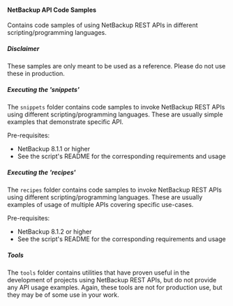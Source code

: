 #### NetBackup API Code Samples

Contains code samples of using NetBackup REST APIs in different scripting/programming languages.

##### Disclaimer
These samples are only meant to be used as a reference. Please do not use these in production.

##### Executing the 'snippets'

The `snippets` folder contains code samples to invoke NetBackup REST APIs using different scripting/programming languages. These are usually simple examples that demonstrate specific API. 

Pre-requisites:

- NetBackup 8.1.1 or higher
- See the script's README for the corresponding requirements and usage


##### Executing the 'recipes'

The `recipes` folder contains code samples to invoke NetBackup REST APIs using different scripting/programming languages. These are usually examples of usage of multiple APIs covering specific use-cases.

Pre-requisites:

- NetBackup 8.1.2 or higher
- See the script's README for the corresponding requirements and usage



##### Tools
The `tools` folder contains utilities that have proven useful in the development of projects using
NetBackup REST APIs, but do not provide any API usage examples.  Again, these tools are not for
production use, but they may be of some use in your work.


